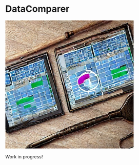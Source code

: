 # DataComparer
![compare](https://github.com/Vitaris/DataComparer/blob/main/datacomparer.jpeg)

Work in progress!
